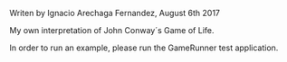 Writen by Ignacio Arechaga Fernandez, August 6th 2017

My own interpretation of John Conway´s Game of Life.

In order to run an example, please run the GameRunner test application.
